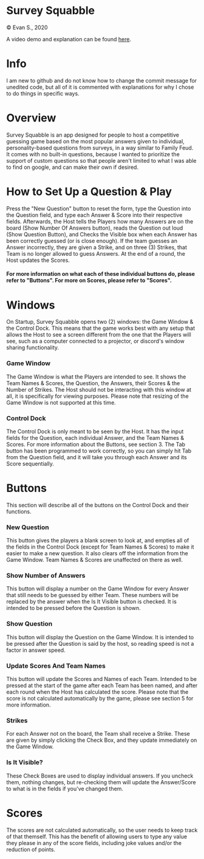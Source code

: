 # Survey Squabble
© Evan S., 2020

A video demo and explanation can be found [here](https://youtu.be/P2YqA_gB2_I).

# Info
I am new to github and do not know how to change the commit message
for unedited code, but all of it is commented with explanations for
why I chose to do things in specific ways. 

# Overview 
Survey Squabble is an app designed for people to host a competitive 
guessing game based on the most popular answers given to individual, 
personality-based questions from surveys, in a way similar to Family 
Feud. It comes with no built-in questions, because I wanted to 
prioritize the support of custom questions so that people aren't limited 
to what I was able to find on google, and can make their own if desired.

# How to Set Up a Question & Play 
Press the "New Question" button to reset the form, type the Question into 
the Question field, and type each Answer & Score into their respective 
fields. Afterwards, the Host tells the Players how many Answers are on 
the board (Show Number Of Answers button), reads the Question out loud 
(Show Question Button), and Checks the Visible box when each Answer has 
been correctly guessed (or is close enough). If the team guesses an 
Answer incorrectly, they are given a Strike, and on three (3) Strikes, 
that Team is no longer allowed to guess Answers. At the end of a round, 
the Host updates the Scores.

#### For more information on what each of these individual buttons do, please refer to "Buttons". For more on Scores, please refer to "Scores".

# Windows 
On Startup, Survey Squabble opens two (2) windows: the Game Window & 
the Control Dock. This means that the game works best with any setup that 
allows the Host to see a screen different from the one that the Players 
will see, such as a computer connected to a projector, or discord's 
window sharing functionality.

### Game Window  
The Game Window is what the Players are intended to see. It shows the 
Team Names & Scores, the Question, the Answers, their Scores & the 
Number of Strikes. The Host should not be interacting with this window 
at all, it is specifically for viewing purposes. Please note that 
resizing of the Game Window is not supported at this time.

### Control Dock 
The Control Dock is only meant to be seen by the Host. It has the input 
fields for the Question, each individual Answer, and the Team Names & 
Scores. For more information about the Buttons, see section 3. The Tab 
button has been programmed to work correctly, so you can simply hit Tab 
from the Question field, and it will take you through each Answer and its 
Score sequentially.

# Buttons  
This section will describe all of the buttons on the Control Dock and 
their functions.

### New Question 
This button gives the players a blank screen to look at, and empties all 
of the fields in the Control Dock (except for Team Names & Scores) to 
make it easier to make a new question. It also clears off the information 
from the Game Window. Team Names & Scores are unaffected on there as well.

### Show Number of Answers 
This button will display a number on the Game Window for every Answer 
that still needs to be guessed by either Team. These numbers will be 
replaced by the answer when the Is It Visible button is checked. 
It is intended to be pressed before the Question is shown.

### Show Question 
This button will display the Question on the Game Window. It is intended 
to be pressed after the Question is said by the host, so reading speed 
is not a factor in answer speed.

### Update Scores And Team Names 
This button will update the Scores and Names of each Team. Intended to be 
pressed at the start of the game after each Team has been named, and 
after each round when the Host has calculated the score. Please note that 
the score is not calculated automatically by the game, please see section 
5 for more information.

### Strikes 
For each Answer not on the board, the Team shall receive a Strike. These 
are given by simply clicking the Check Box, and they update immediately 
on the Game Window.  

### Is It Visible? 
These Check Boxes are used to display individual answers. If you uncheck 
them, nothing changes, but re-checking them will update the Answer/Score 
to what is in the fields if you've changed them.


# Scores 
The scores are not calculated automatically, so the user needs to keep 
track of that themself. This has the benefit of allowing users to type 
any value they please in any of the score fields, including joke values
and/or the reduction of points.

